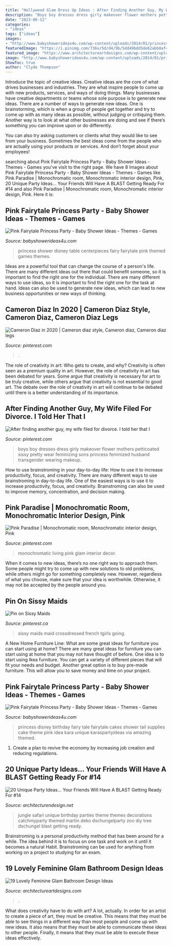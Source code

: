 ```yaml
---
title: "Hollywood Glam Dress Up Ideas : After Finding Another Guy, My Wife Filed For Divorce. I Told Her That I"
description: "Boys boy dresses dress girly makeover flower mothers petticoated sissy pretty wear feminizing sons princess feminized husband transgender wearing makeup"
date: "2023-06-11"
categories:
- "ideas"
tags: ["ideas"]
images:
- "http://www.babyshowerideas4u.com/wp-content/uploads/2014/01/princess-51.jpg"
featuredImage: "https://i.pinimg.com/736x/5d/d4/9b/5dd49bdd5de62abb8af47c8f9ba647d1.jpg"
featured_image: "https://www.architectureartdesigns.com/wp-content/uploads/2015/01/721-630x924.jpg"
image: "http://www.babyshowerideas4u.com/wp-content/uploads/2014/01/princess-51.jpg"
ShowToc: true
author: "Clyde Thompson"
---
```



Introduce the topic of creative ideas.
Creative ideas are the core of what drives businesses and industries. They are what inspire people to come up with new products, services, and ways of doing things. Many businesses have creative departments or teams whose sole purpose is to generate new ideas.
There are a number of ways to generate new ideas. One is brainstorming, which is when a group of people get together and try to come up with as many ideas as possible, without judging or critiquing them. Another way is to look at what other businesses are doing and see if there’s something you can improve upon or do differently.

You can also try asking customers or clients what they would like to see from your business. Sometimes the best ideas come from the people who are actually using your products or services. And don’t forget about your employees!

	

		
searching about Pink Fairytale Princess Party - Baby Shower Ideas - Themes - Games you've visit to the right page. We have 8 Images about Pink Fairytale Princess Party - Baby Shower Ideas - Themes - Games like Pink Paradise | Monochromatic room, Monochromatic interior design, Pink, 20 Unique Party Ideas… Your Friends Will Have A BLAST Getting Ready For #14 and also Pink Paradise | Monochromatic room, Monochromatic interior design, Pink. Here it is:
		
    
## Pink Fairytale Princess Party - Baby Shower Ideas - Themes - Games

<img loading=lazy src="http://www.babyshowerideas4u.com/wp-content/uploads/2014/01/princess-51.jpg" onerror="this.onerror=null;this.src='https://tse2.mm.bing.net/th?id=OIP.8FCeP8S5CYpfyLGueVRzTwHaLH&amp;pid=15.1';" alt="Pink Fairytale Princess Party - Baby Shower Ideas - Themes - Games">

_Source: babyshowerideas4u.com_

>princess shower disney table centerpieces fairy fairytale pink themed games themes. 

	

Ideas are a powerful tool that can change the course of a person's life. There are many different ideas out there that could benefit someone, so it is important to find the right one for the individual. There are many different ways to use ideas, so it is important to find the right one for the task at hand. Ideas can also be used to generate new ideas, which can lead to new business opportunities or new ways of thinking.

    
## Cameron Diaz In 2020 | Cameron Diaz Style, Cameron Diaz, Cameron Diaz Legs

<img loading=lazy src="https://i.pinimg.com/736x/88/b8/71/88b871208f21e37db50272cf458517c8.jpg" onerror="this.onerror=null;this.src='https://tse3.mm.bing.net/th?id=OIP.LpP3MqbDDnpgiwIlmDDXYQHaK9&amp;pid=15.1';" alt="Cameron Diaz in 2020 | Cameron diaz style, Cameron diaz, Cameron diaz legs">

_Source: pinterest.com_

>. 

	

The role of creativity in art: Who gets to create, and why?
Creativity is often seen as a premium quality in art. However, the role of creativity in art has been debated for years. Some argue that creativity is necessary for art to be truly creative, while others argue that creativity is not essential to good art. The debate over the role of creativity in art will continue to be debated until there is a better understanding of its importance.

    
## After Finding Another Guy, My Wife Filed For Divorce. I Told Her That I

<img loading=lazy src="https://i.pinimg.com/736x/6a/45/8f/6a458f529880d378f820d1929149818b--new-daddy-pretty-boys.jpg" onerror="this.onerror=null;this.src='https://tse1.mm.bing.net/th?id=OIP.5sFvgVc28gtP3SOImz1DYQHaJ3&amp;pid=15.1';" alt="After finding another guy, my wife filed for divorce. I told her that I">

_Source: pinterest.com_

>boys boy dresses dress girly makeover flower mothers petticoated sissy pretty wear feminizing sons princess feminized husband transgender wearing makeup. 

	

How to use brainstroming in your day-to-day life: How to use it to increase productivity, focus, and creativity.
There are many different ways to use brainstroming in day-to-day life. One of the easiest ways is to use it to increase productivity, focus, and creativity. Brainstroming can also be used to improve memory, concentration, and decision making.

    
## Pink Paradise | Monochromatic Room, Monochromatic Interior Design, Pink

<img loading=lazy src="https://i.pinimg.com/736x/5d/d4/9b/5dd49bdd5de62abb8af47c8f9ba647d1.jpg" onerror="this.onerror=null;this.src='https://tse3.mm.bing.net/th?id=OIP.KgJP7GteA_QDksv4QMUB7QHaKI&amp;pid=15.1';" alt="Pink Paradise | Monochromatic room, Monochromatic interior design, Pink">

_Source: pinterest.com_

>monochromatic living pink glam interior decor. 

	

When it comes to new ideas, there’s no one right way to approach them. Some people might try to come up with new solutions to old problems, while others might go for something completely new. However, regardless of what you choose, make sure that your idea is worthwhile. Otherwise, it may not be accepted by the people around you.

    
## Pin On Sissy Maids

<img loading=lazy src="https://i.pinimg.com/736x/16/dc/c4/16dcc482f4bca46df378bd2c7ef06e94.jpg" onerror="this.onerror=null;this.src='https://tse1.mm.bing.net/th?id=OIP.eEtLb2MqQX_9xKjahWk1BAHaKe&amp;pid=15.1';" alt="Pin on Sissy Maids">

_Source: pinterest.ca_

>sissy maids maid crossdressed french tgirls going. 

	

A New Home Furniture Line: What are some great ideas for furniture you can start using at home?
There are many great ideas for furniture you can start using at home that you may not have thought of before. One idea is to start using Ikea furniture. You can get a variety of different pieces that will fit your needs and budget. Another great option is to buy pre-made furniture. This will allow you to save money and time on your project.

    
## Pink Fairytale Princess Party - Baby Shower Ideas - Themes - Games

<img loading=lazy src="http://www.babyshowerideas4u.com/wp-content/uploads/2014/01/princess-71.jpg" onerror="this.onerror=null;this.src='https://tse2.mm.bing.net/th?id=OIP.hDgV64mRUwX_NlalwpUVEQHaLH&amp;pid=15.1';" alt="Pink Fairytale Princess Party - Baby Shower Ideas - Themes - Games">

_Source: babyshowerideas4u.com_

>princess disney birthday fairy tale fairytale cakes shower tail supplies cake theme pink idea kara unique karaspartyideas via amazing themed. 

	

1. Create a plan to revive the economy by increasing job creation and reducing regulations. 

    
## 20 Unique Party Ideas… Your Friends Will Have A BLAST Getting Ready For #14

<img loading=lazy src="http://cdn.architecturendesign.net/wp-content/uploads/2016/05/AD-Unique-Party-Themes-04.jpg" onerror="this.onerror=null;this.src='https://tse4.mm.bing.net/th?id=OIP.mjJizlYaB36qZCkNaMApDwHaQ1&amp;pid=15.1';" alt="20 Unique Party Ideas… Your Friends Will Have A BLAST Getting Ready For #14">

_Source: architecturendesign.net_

>jungle safari unique birthday parties theme themes decorations catchmyparty themed martin deko dschungelparty zoo diy tree dschungel blast getting ready. 

	

Brainstroming is a personal productivity method that has been around for a while. The idea behind it is to focus on one task and work on it until it becomes a natural Habit. Brainstroming can be used for anything from working on a project to studying for an exam.

    
## 19 Lovely Feminine Glam Bathroom Design Ideas

<img loading=lazy src="https://www.architectureartdesigns.com/wp-content/uploads/2015/01/721-630x924.jpg" onerror="this.onerror=null;this.src='https://tse2.mm.bing.net/th?id=OIP.MNnm_xForxsko2P8j8dQ6wHaK3&amp;pid=15.1';" alt="19 Lovely Feminine Glam Bathroom Design Ideas">

_Source: architectureartdesigns.com_

>. 

	

What does creativity have to do with art? A lot, actually. In order for an artist to create a piece of art, they must be creative. This means that they must be able to see things in a different way than most people and come up with new ideas. It also means that they must be able to communicate these ideas to other people. Finally, it means that they must be able to execute these ideas effectively.

